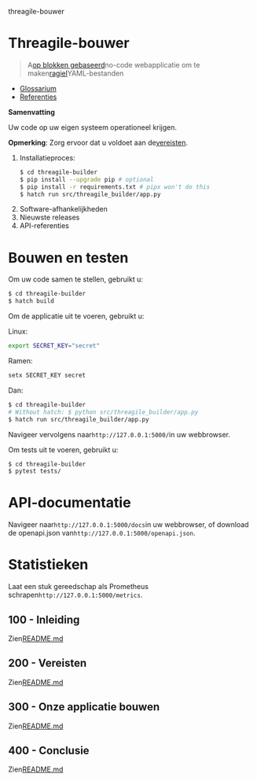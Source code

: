 threagile-bouwer

# Threagile-bouwer

> A[op blokken gebaseerd](https://developers.google.com/blockly)no-code webapplicatie om te maken[ragiel](https://threagile.io)YAML-bestanden

-   [Glossarium](./GLOSSARY.md)
-   [Referenties](./REFERENCES.md)

**Samenvatting**

Uw code op uw eigen systeem operationeel krijgen.

**Opmerking**: Zorg ervoor dat u voldoet aan de[vereisten](./200/README.md).

1.  Installatieproces:
    ```bash
    $ cd threagile-builder
    $ pip install --upgrade pip # optional
    $ pip install -r requirements.txt # pipx won't do this
    $ hatch run src/threagile_builder/app.py
    ```
2.  Software-afhankelijkheden
3.  Nieuwste releases
4.  API-referenties

# Bouwen en testen

Om uw code samen te stellen, gebruikt u:

```bash
$ cd threagile-builder
$ hatch build
```

Om de applicatie uit te voeren, gebruikt u:

Linux:

```bash
export SECRET_KEY="secret"
```

Ramen:

```bash
setx SECRET_KEY secret
```

Dan:

```bash
$ cd threagile-builder
# Without hatch: $ python src/threagile_builder/app.py
$ hatch run src/threagile_builder/app.py
```

Navigeer vervolgens naar`http://127.0.0.1:5000/`in uw webbrowser.

Om tests uit te voeren, gebruikt u:

```bash
$ cd threagile-builder
$ pytest tests/
```

# API-documentatie

Navigeer naar`http://127.0.0.1:5000/docs`in uw webbrowser, of download de openapi.json van`http://127.0.0.1:5000/openapi.json`.

# Statistieken

Laat een stuk gereedschap als Prometheus schrapen`http://127.0.0.1:5000/metrics`.

## 100 - Inleiding

Zien[README.md](./100/README.md)

## 200 - Vereisten

Zien[README.md](./200/README.md)

## 300 - Onze applicatie bouwen

Zien[README.md](./300/README.md)

## 400 - Conclusie

Zien[README.md](./400/README.md)
